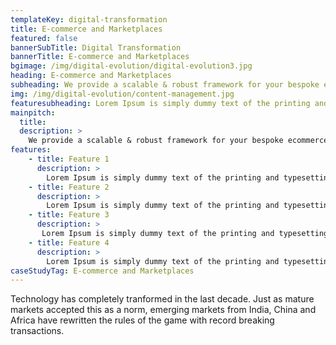 ```yaml
---
templateKey: digital-transformation
title: E-commerce and Marketplaces
featured: false
bannerSubTitle: Digital Transformation
bannerTitle: E-commerce and Marketplaces
bgimage: /img/digital-evolution/digital-evolution3.jpg
heading: E-commerce and Marketplaces
subheading: We provide a scalable & robust framework for your bespoke ecommerce marketplace
img: /img/digital-evolution/content-management.jpg
featuresubheading: Lorem Ipsum is simply dummy text of the printing and typesetting industry. Lorem Ipsum has been the industry's standard dummy text
mainpitch:
  title: 
  description: >
    We provide a scalable & robust framework for your bespoke ecommerce marketplace
features:
    - title: Feature 1
      description: >
        Lorem Ipsum is simply dummy text of the printing and typesetting industry. Lorem Ipsum has been the industry's standard dummy text ever since the 1500s.
    - title: Feature 2
      description: >
        Lorem Ipsum is simply dummy text of the printing and typesetting industry. Lorem Ipsum has been the industry's standard dummy text ever since the 1500s.
    - title: Feature 3
      description: >
       Lorem Ipsum is simply dummy text of the printing and typesetting industry. Lorem Ipsum has been the industry's standard dummy text ever since the 1500s.
    - title: Feature 4
      description: >
        Lorem Ipsum is simply dummy text of the printing and typesetting industry. Lorem Ipsum has been the industry's standard dummy text ever since the 1500s.
caseStudyTag: E-commerce and Marketplaces
---
```


Technology has completely tranformed in the last decade. Just as mature markets accepted this as a norm, emerging markets from India, China and Africa have rewritten the rules of the game with record breaking transactions. 
